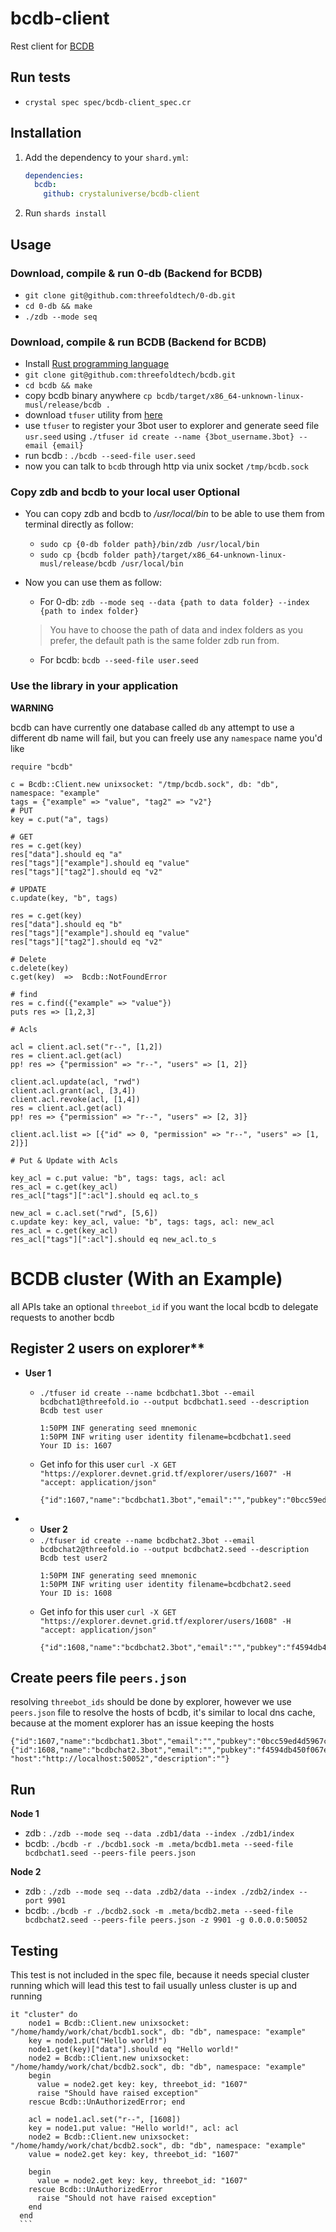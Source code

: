# bcdb-client

Rest client for [BCDB](https://github.com/threefoldtech/bcdb)

## Run tests
- `crystal spec spec/bcdb-client_spec.cr`

## Installation

1. Add the dependency to your `shard.yml`:

   ```yaml
   dependencies:
     bcdb:
       github: crystaluniverse/bcdb-client
   ```

2. Run `shards install`

## Usage

### Download, compile & run 0-db (Backend for BCDB)
- `git clone git@github.com:threefoldtech/0-db.git`
- `cd 0-db && make`
- `./zdb --mode seq`

### Download, compile & run BCDB (Backend for BCDB)
- Install [Rust programming language](https://www.rust-lang.org/tools/install)
- `git clone git@github.com:threefoldtech/bcdb.git`
- `cd bcdb && make`
- copy bcdb binary anywhere `cp bcdb/target/x86_64-unknown-linux-musl/release/bcdb .`
- download `tfuser` utility from [here](https://github.com/crystaluniverse/bcdb-client/releases/download/v0.1/tfuser)
- use `tfuser` to register your 3bot user to explorer and generate seed file `usr.seed` using `./tfuser id create --name {3bot_username.3bot} --email {email}`
- run bcdb : `./bcdb --seed-file user.seed `
- now you can talk to `bcdb` through http via unix socket `/tmp/bcdb.sock`

### Copy zdb and bcdb to your local user **Optional**
- You can copy zdb and bcdb to _/usr/local/bin_ to be able to use them from terminal directly as follow:
  - `sudo cp {0-db folder path}/bin/zdb /usr/local/bin`
  - `sudo cp {bcdb folder path}/target/x86_64-unknown-linux-musl/release/bcdb /usr/local/bin`
- Now you can use them as follow:
  - For 0-db: `zdb --mode seq --data {path to data folder} --index {path to index folder}`
  
  > You have to choose the path of data and index folders as you prefer, the default path is the same folder zdb run from. 
  
  - For bcdb: `bcdb --seed-file user.seed`

### Use the library in your application

**WARNING**

bcdb can have currently one database called `db` any attempt to use a different db name will fail, but you can freely use any `namespace` name you'd like

```crystal
require "bcdb"

c = Bcdb::Client.new unixsocket: "/tmp/bcdb.sock", db: "db", namespace: "example" 
tags = {"example" => "value", "tag2" => "v2"}
# PUT
key = c.put("a", tags)

# GET
res = c.get(key)
res["data"].should eq "a"
res["tags"]["example"].should eq "value"
res["tags"]["tag2"].should eq "v2"

# UPDATE
c.update(key, "b", tags)

res = c.get(key)
res["data"].should eq "b"
res["tags"]["example"].should eq "value"
res["tags"]["tag2"].should eq "v2"

# Delete
c.delete(key)
c.get(key)  =>  Bcdb::NotFoundError

# find
res = c.find({"example" => "value"})
puts res => [1,2,3] 

# Acls

acl = client.acl.set("r--", [1,2])
res = client.acl.get(acl)
pp! res => {"permission" => "r--", "users" => [1, 2]}

client.acl.update(acl, "rwd")
client.acl.grant(acl, [3,4])
client.acl.revoke(acl, [1,4])
res = client.acl.get(acl)
pp! res => {"permission" => "r--", "users" => [2, 3]}

client.acl.list => [{"id" => 0, "permission" => "r--", "users" => [1, 2]}]

# Put & Update with Acls

key_acl = c.put value: "b", tags: tags, acl: acl
res_acl = c.get(key_acl)
res_acl["tags"][":acl"].should eq acl.to_s

new_acl = c.acl.set("rwd", [5,6])
c.update key: key_acl, value: "b", tags: tags, acl: new_acl
res_acl = c.get(key_acl)
res_acl["tags"][":acl"].should eq new_acl.to_s

```
# BCDB cluster (With an Example)
all APIs take an optional `threebot_id` if you want the local bcdb to delegate requests to another bcdb


## Register 2 users on explorer**

- **User 1**
  - `./tfuser id create --name bcdbchat1.3bot --email bcdbchat1@threefold.io --output bcdbchat1.seed --description Bcdb test user`
    ```
    1:50PM INF generating seed mnemonic
    1:50PM INF writing user identity filename=bcdbchat1.seed
    Your ID is: 1607
    ```

  - Get info for this user `curl -X GET "https://explorer.devnet.grid.tf/explorer/users/1607" -H  "accept: application/json"`
    ```
    {"id":1607,"name":"bcdbchat1.3bot","email":"","pubkey":"0bcc59ed4d5967cebcf5fb7928433aa31735d1c3be25e489d08406034dc01479","host":"","description":""}
    ```
- - **User 2**
  - `./tfuser id create --name bcdbchat2.3bot --email bcdbchat2@threefold.io --output bcdbchat2.seed --description Bcdb test user2 `
    ```
    1:50PM INF generating seed mnemonic
    1:50PM INF writing user identity filename=bcdbchat2.seed
    Your ID is: 1608
    ```
  - Get info for this user `curl -X GET "https://explorer.devnet.grid.tf/explorer/users/1608" -H  "accept: application/json"`
    ```
    {"id":1608,"name":"bcdbchat2.3bot","email":"","pubkey":"f4594db450f067ea6489ad6804917858845e44fad8d0a531188b06b10b7bb707","host":"","description":""}
    ```

## Create peers file `peers.json`
resolving `threebot_ids` should be done by explorer, however we use `peers.json` file to resolve the hosts of bcdb, it's similar to local dns cache, because at the moment explorer has an issue keeping the hosts 

  ```
  {"id":1607,"name":"bcdbchat1.3bot","email":"","pubkey":"0bcc59ed4d5967cebcf5fb7928433aa31735d1c3be25e489d08406034dc01479","host":"http://localhost:50051","description":""}
  {"id":1608,"name":"bcdbchat2.3bot","email":"","pubkey":"f4594db450f067ea6489ad6804917858845e44fad8d0a531188b06b10b7bb707", "host":"http://localhost:50052","description":""}
  ```

## Run

**Node 1**
- zdb : `./zdb --mode seq --data .zdb1/data --index ./zdb1/index`
- bcdb: `./bcdb -r ./bcdb1.sock -m .meta/bcdb1.meta --seed-file bcdbchat1.seed --peers-file peers.json `

**Node 2**
- zdb : `./zdb --mode seq --data .zdb2/data --index ./zdb2/index --port 9901`
- bcdb: `./bcdb -r ./bcdb2.sock -m .meta/bcdb2.meta --seed-file bcdbchat2.seed --peers-file peers.json -z 9901 -g 0.0.0.0:50052`

## Testing

This test is not included in the spec file, because it needs special cluster running which will lead this test to fail usually unless cluster is up and running

  ```crystal
  it "cluster" do
      node1 = Bcdb::Client.new unixsocket: "/home/hamdy/work/chat/bcdb1.sock", db: "db", namespace: "example" 
      key = node1.put("Hello world!")
      node1.get(key)["data"].should eq "Hello world!"
      node2 = Bcdb::Client.new unixsocket: "/home/hamdy/work/chat/bcdb2.sock", db: "db", namespace: "example"
      begin
        value = node2.get key: key, threebot_id: "1607"
        raise "Should have raised exception"
      rescue Bcdb::UnAuthorizedError; end

      acl = node1.acl.set("r--", [1608])
      key = node1.put value: "Hello world!", acl: acl
      node2 = Bcdb::Client.new unixsocket: "/home/hamdy/work/chat/bcdb2.sock", db: "db", namespace: "example"
      value = node2.get key: key, threebot_id: "1607"
      
      begin
        value = node2.get key: key, threebot_id: "1607"
      rescue Bcdb::UnAuthorizedError
        raise "Should not have raised exception"
      end
    end
    ```